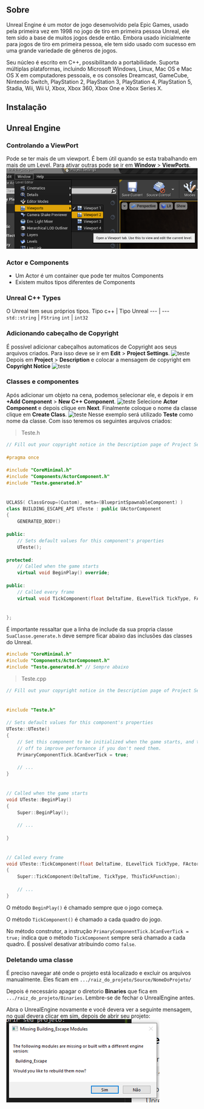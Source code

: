 ## Sobre
Unreal Engine é um motor de jogo desenvolvido pela Epic Games, usado pela primeira vez em 1998 no jogo de tiro em primeira pessoa Unreal, ele tem sido a base de muitos jogos desde então. Embora usado inicialmente para jogos de tiro em primeira pessoa, ele tem sido usado com sucesso em uma grande variedade de gêneros de jogos.

Seu núcleo é escrito em C++, possibilitando a portabilidade. Suporta múltiplas plataformas, incluindo Microsoft Windows, Linux, Mac OS e Mac OS X em computadores pessoais, e os consoles Dreamcast, GameCube, Nintendo Switch, PlayStation 2, PlayStation 3, PlayStation 4, PlayStation 5, Stadia, Wii, Wii U, Xbox, Xbox 360, Xbox One e Xbox Series X.

## Instalação

## Unreal Engine
### Controlando a ViewPort
Pode se ter mais de um viewport. É bem útil quando se esta trabalhando em mais de um Level. Para ativar outras pode se ir em **Window** > **ViewPorts**.
![teste](/estudo/unreal/imagens/1.png)

### Actor e Components
- Um Actor é um container que pode ter muitos Components
- Existem muitos tipos diferentes de Components

### Unreal C++ Types
O Unreal tem seus próprios tipos.
Tipo c++ | Tipo Unreal
--- | ---
```std::string``` | ```FString```
```int``` | ```int32```

### Adicionando cabeçalho de Copyright
É possível adicionar cabeçalhos automaticos de Copyright aos seus arquivos criados.
Para isso deve se ir em **Edit** > **Project Settings**.
![teste](/estudo/unreal/imagens/4.png)
Depois em **Project** > **Description** e colocar a mensagem de copyright em **Copyright Notice**
![teste](/estudo/unreal/imagens/5.png)

### Classes e componentes
Após adicionar um objeto na cena, podemos selecionar ele, e depois ir em **+Add Component** > **New C++ Component**.
![teste](/estudo/unreal/imagens/2.png)
Selecione **Actor Component** e depois clique em **Next**. Finalmente coloque o nome da classe clique em **Create Class**.
![teste](/estudo/unreal/imagens/3.png)
Nesse exemplo será utilizado **Teste** como nome da classe.
Com isso teremos os seguintes arquivos criados:
> Teste.h
```c++
// Fill out your copyright notice in the Description page of Project Settings.

#pragma once

#include "CoreMinimal.h"
#include "Components/ActorComponent.h"
#include "Teste.generated.h"


UCLASS( ClassGroup=(Custom), meta=(BlueprintSpawnableComponent) )
class BUILDING_ESCAPE_API UTeste : public UActorComponent
{
	GENERATED_BODY()

public:
	// Sets default values for this component's properties
	UTeste();

protected:
	// Called when the game starts
	virtual void BeginPlay() override;

public:
	// Called every frame
	virtual void TickComponent(float DeltaTime, ELevelTick TickType, FActorComponentTickFunction* ThisTickFunction) override;


};
```
É importante ressaltar que a linha de include da sua propria classe ```SuaClasse.generate.h``` deve sempre ficar abaixo das inclusões das classes do Unreal.
```c++
#include "CoreMinimal.h"
#include "Components/ActorComponent.h"
#include "Teste.generated.h" // Sempre abaixo
```
> Teste.cpp
```c++
// Fill out your copyright notice in the Description page of Project Settings.


#include "Teste.h"

// Sets default values for this component's properties
UTeste::UTeste()
{
	// Set this component to be initialized when the game starts, and to be ticked every frame.  You can turn these features
	// off to improve performance if you don't need them.
	PrimaryComponentTick.bCanEverTick = true;

	// ...
}


// Called when the game starts
void UTeste::BeginPlay()
{
	Super::BeginPlay();

	// ...

}


// Called every frame
void UTeste::TickComponent(float DeltaTime, ELevelTick TickType, FActorComponentTickFunction* ThisTickFunction)
{
	Super::TickComponent(DeltaTime, TickType, ThisTickFunction);

	// ...
}


```
O método ```BeginPlay()``` é chamado sempre que o jogo começa.

O método ```TickComponent()``` é chamado a cada quadro do jogo.

No método construtor, a instrução ```PrimaryComponentTick.bCanEverTick = true;``` indica que o método ```TickComponent``` sempre será chamado a cada quadro. É possível desativar atribuindo como ```false```.

### Deletando uma classe
É preciso navegar até onde o projeto está localizado e excluir os arquivos manualmente. Eles ficam em ```.../raiz_do_projeto/Source/NomeDoProjeto/```

Depois é necessário apagar o diretorio **Binaries** que fica em ```.../raiz_do_projeto/Binaries```. Lembre-se de fechar o UnrealEngine antes.

Abra o UnrealEngine novamente e você devera ver a seguinte mensagem, no qual devera clicar em sim, depois de abrir seu projeto:
![teste](/estudo/unreal/imagens/6.png)
